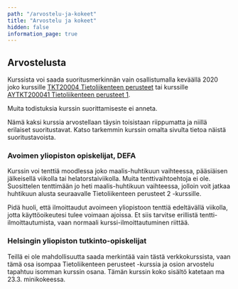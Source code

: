 ```yaml
---
path: "/arvostelu-ja-kokeet"
title: "Arvostelu ja kokeet"
hidden: false
information_page: true
---
```


## Arvostelusta

Kurssista voi saada suoritusmerkinnän vain osallistumalla keväällä 2020 joko kurssille [TKT20004 Tietoliikenteen perusteet](https://courses.helsinki.fi/fi/tkt20004/131058728) tai kurssille [AYTKT200041 Tietoliikenteen perusteet 1](https://courses.helsinki.fi/fi/aytkt200041/130350119).  

Muita todistuksia kurssin suorittamiseste ei anneta. 

Nämä kaksi kurssia arvostellaan täysin toisistaan riippumatta ja niillä erilaiset suoritustavat. Katso tarkemmin kurssin omalta sivulta tietoa näistä suoritustavoista.


### Avoimen yliopiston opiskelijat, DEFA

Kurssin voi tenttiä moodlessa joko maalis-huhtikuun vaihteessa, pääsiäisen jälkeisellä viikolla tai helatorstaiviikolla. Muita tenttivaihtoehtoja ei ole. Suosittelen tenttimään jo heti maalis-huhtikuun vaihteessa, jolloin voit jatkaa huhtikuun alusta seuraavalle Tietoliikenteen perusteet 2 -kurssille.

Pidä huoli, että ilmoittaudut avoimeen yliopistoon tenttiä edeltävällä viikolla, jotta käyttöoikeutesi tulee voimaan ajoissa. Et siis tarvitse erillistä tentti-ilmoittautumista, vaan normaali kurssi-ilmoittautuminen riittää.


### Helsingin yliopiston tutkinto-opiskelijat

Teillä ei ole mahdollisuutta saada merkintää vain tästä verkkokurssista, vaan tämä osa isompaa Tietoliikenteen perusteet -kurssia ja osion arvostelu tapahtuu isomman kurssin osana. Tämän kurssin koko sisältö katetaan ma 23.3. minikokeessa.
